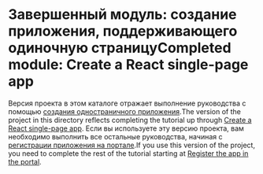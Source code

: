 # <a name="completed-module-create-a-react-single-page-app"></a><span data-ttu-id="6ab85-101">Завершенный модуль: создание приложения, поддерживающего одиночную страницу</span><span class="sxs-lookup"><span data-stu-id="6ab85-101">Completed module: Create a React single-page app</span></span>

<span data-ttu-id="6ab85-102">Версия проекта в этом каталоге отражает выполнение руководства с помощью [создания одностраничного приложения](https://docs.microsoft.com/graph/training/react-tutorial?tutorial-step=1).</span><span class="sxs-lookup"><span data-stu-id="6ab85-102">The version of the project in this directory reflects completing the tutorial up through [Create a React single-page app](https://docs.microsoft.com/graph/training/react-tutorial?tutorial-step=1).</span></span> <span data-ttu-id="6ab85-103">Если вы используете эту версию проекта, вам необходимо выполнить все остальные руководства, начиная с [регистрации приложения на портале](https://docs.microsoft.com/graph/training/react-tutorial?tutorial-step=2).</span><span class="sxs-lookup"><span data-stu-id="6ab85-103">If you use this version of the project, you need to complete the rest of the tutorial starting at [Register the app in the portal](https://docs.microsoft.com/graph/training/react-tutorial?tutorial-step=2).</span></span>
